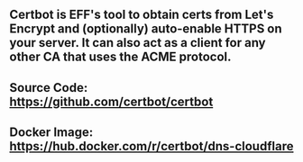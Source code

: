 ## **Certbot is EFF's tool to obtain certs from Let's Encrypt and (optionally) auto-enable HTTPS on your server. It can also act as a client for any other CA that uses the ACME protocol.**
## Source Code: https://github.com/certbot/certbot
## Docker Image: https://hub.docker.com/r/certbot/dns-cloudflare
